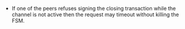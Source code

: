 - If one of the peers refuses signing the closing transaction while the channel is not active then the request may timeout without killing the FSM.

